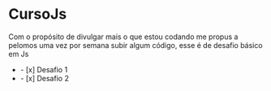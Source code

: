 # CursoJs
Com o propósito de divulgar mais o que estou codando me propus a pelomos uma vez por semana subir algum código, esse é de desafio básico em Js

 

<ul>
<li>- [x] Desafio 1</li>
<li>- [x] Desafio 2 </li>
</ul>
